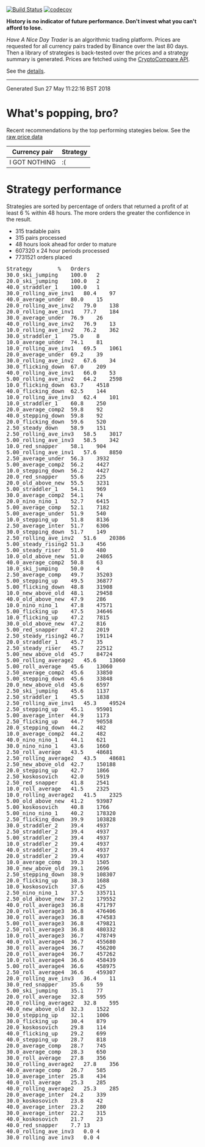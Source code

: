 <!-- If this is readme.md it will be overwritten by the build process -->

[![Build Status](https://travis-ci.org/deanturpin/handt.svg?branch=master)](https://travis-ci.org/deanturpin/handt)
[![codecov](https://codecov.io/gh/deanturpin/handt/branch/master/graph/badge.svg)](https://codecov.io/gh/deanturpin/handt)

**History is no indicator of future performance. Don't invest what you can't
afford to lose.**

*Have A Nice Day Trader* is an algorithmic trading platform. Prices are
requested for all currency pairs traded by Binance over the last 80 days. Then a
library of strategies is back-tested over the prices and a strategy summary is
generated. Prices are fetched using the [CryptoCompare
API](https://min-api.cryptocompare.com/).

See the [details](details.md).

---
Generated Sun 27 May 11:22:16 BST 2018

# What's popping, bro?
Recent recommendations by the top performing stategies below. See the [raw price data](prices.csv)

|Currency pair|Strategy|
|---|---|
|I GOT NOTHING|:(|

# Strategy performance
Strategies are sorted by percentage of orders that returned a profit of at least 6 % within 48 hours. The more orders the greater the confidence in the result.
* 315 tradable pairs
* 315 pairs processed
* 48 hours look ahead for order to mature
* 607320 x 24 hour periods processed
* 7731521 orders placed
<pre>
Strategy		%	Orders
30.0_ski_jumping	100.0	2
20.0_ski_jumping	100.0	2
40.0_straddler_1	100.0	1
30.0_rolling_ave_inv1	80.4	97
40.0_average_under	80.0	15
20.0_rolling_ave_inv2	79.0	138
20.0_rolling_ave_inv1	77.7	184
30.0_average_under	76.9	26
40.0_rolling_ave_inv2	76.9	13
10.0_rolling_ave_inv2	76.2	362
30.0_straddler_1	75.0	8
10.0_average_under	74.1	81
10.0_rolling_ave_inv1	69.5	1061
20.0_average_under	69.2	39
30.0_rolling_ave_inv2	67.6	34
30.0_flicking_down	67.0	209
40.0_rolling_ave_inv1	66.0	53
5.00_rolling_ave_inv2	64.2	2598
10.0_flicking_down	63.7	4518
40.0_flicking_down	62.5	144
10.0_rolling_ave_inv3	62.4	101
10.0_straddler_1	60.8	250
20.0_average_comp2	59.8	92
40.0_stepping_down	59.8	92
20.0_flicking_down	59.6	520
2.50_steady_down	58.9	151
2.50_rolling_ave_inv3	58.5	3017
5.00_rolling_ave_inv3	58.5	342
10.0_red_snapper	58.1	904
5.00_rolling_ave_inv1	57.6	8850
2.50_average_under	56.3	3932
5.00_average_comp2	56.2	4427
10.0_stepping_down	56.2	4427
20.0_red_snapper	55.6	225
20.0_old_above_new	55.5	3231
5.00_straddler_1	54.1	969
30.0_average_comp2	54.1	74
20.0_nino_nino_1	52.7	6415
5.00_average_comp	52.1	7182
5.00_average_under	51.9	540
10.0_stepping_up	51.8	8136
2.50_average_inter	51.7	6306
30.0_stepping_down	51.7	149
2.50_rolling_ave_inv2	51.6	20386
5.00_steady_rising2	51.3	456
5.00_steady_riser	51.0	480
10.0_old_above_new	51.0	24865
40.0_average_comp2	50.8	63
10.0_ski_jumping	50.0	4
2.50_average_comp	49.7	35203
5.00_stepping_up	49.5	36877
5.00_flicking_down	48.8	31908
10.0_new_above_old	48.1	29458
40.0_old_above_new	47.9	286
10.0_nino_nino_1	47.8	47571
5.00_flicking_up	47.5	34646
10.0_flicking_up	47.2	7815
30.0_old_above_new	47.2	816
5.00_red_snapper	47.2	2019
2.50_steady_rising2	46.7	19114
20.0_straddler_1	45.7	35
2.50_steady_riser	45.7	22512
5.00_new_above_old	45.7	84724
5.00_rolling_average2	45.6	13060
5.00_roll_average	45.6	13060
2.50_average_comp2	45.6	33850
5.00_stepping_down	45.6	33848
20.0_new_above_old	45.6	6597
2.50_ski_jumping	45.6	1137
2.50_straddler_1	45.5	1838
2.50_rolling_ave_inv1	45.3	49524
2.50_stepping_up	45.1	95901
5.00_average_inter	44.9	1173
2.50_flicking_up	44.7	90558
20.0_stepping_down	44.2	482
10.0_average_comp2	44.2	482
40.0_nino_nino_1	44.1	621
30.0_nino_nino_1	43.6	1660
2.50_roll_average	43.5	48681
2.50_rolling_average2	43.5	48681
2.50_new_above_old	42.7	150188
20.0_stepping_up	42.7	1866
2.50_koskosovich	42.0	5919
2.50_red_snapper	41.8	2541
10.0_roll_average	41.5	2325
10.0_rolling_average2	41.5	2325
5.00_old_above_new	41.2	93987
5.00_koskosovich	40.8	1766
5.00_nino_nino_1	40.2	178320
2.50_flicking_down	39.9	103828
30.0_straddler_2	39.4	4937
2.50_straddler_2	39.4	4937
5.00_straddler_2	39.4	4937
10.0_straddler_2	39.4	4937
40.0_straddler_2	39.4	4937
20.0_straddler_2	39.4	4937
10.0_average_comp	39.3	1505
30.0_new_above_old	39.1	2696
2.50_stepping_down	38.9	108307
20.0_flicking_up	38.3	1688
10.0_koskosovich	37.6	425
2.50_nino_nino_1	37.5	335711
2.50_old_above_new	37.2	179552
40.0_roll_average3	36.8	471797
20.0_roll_average3	36.8	476406
30.0_roll_average3	36.8	474583
5.00_roll_average3	36.8	479821
2.50_roll_average3	36.8	480332
10.0_roll_average3	36.7	478749
40.0_roll_average4	36.7	455680
30.0_roll_average4	36.7	456200
20.0_roll_average4	36.7	457262
10.0_roll_average4	36.6	458439
5.00_roll_average4	36.6	458975
2.50_roll_average4	36.6	459307
20.0_rolling_ave_inv3	36.4	11
30.0_red_snapper	35.6	59
5.00_ski_jumping	35.1	77
20.0_roll_average	32.8	595
20.0_rolling_average2	32.8	595
40.0_new_above_old	32.3	1522
30.0_stepping_up	32.1	1006
30.0_flicking_up	30.4	879
20.0_koskosovich	29.8	114
40.0_flicking_up	29.2	699
40.0_stepping_up	28.7	818
20.0_average_comp	28.7	745
30.0_average_comp	28.3	650
30.0_roll_average	27.8	356
30.0_rolling_average2	27.8	356
40.0_average_comp	26.7	585
10.0_average_inter	25.8	434
40.0_roll_average	25.3	285
40.0_rolling_average2	25.3	285
20.0_average_inter	24.2	339
30.0_koskosovich	23.8	42
40.0_average_inter	23.2	280
30.0_average_inter	22.2	315
40.0_koskosovich	21.7	23
40.0_red_snapper	7.7	13
40.0_rolling_ave_inv3	0.0	4
30.0_rolling_ave_inv3	0.0	4
</pre>
